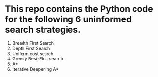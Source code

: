 # This repo contains the Python code for the following 6 uninformed search strategies.
1. Breadth First Search
2. Depth First Search
3. Uniform cost search
4. Greedy Best-First search
5. A*
6. Iterative Deepening A*
